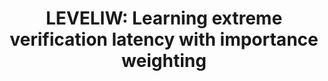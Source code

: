 ---
layout: publication
authors: 'M. Umer, R. Polikar, and C. Frederickson'
title: 'LEVELIW: Learning extreme verification latency with importance weighting'
year: '2017'
conference: 'International Joint Conference on Neural Networks'
---